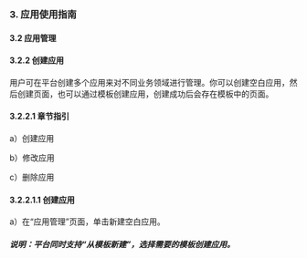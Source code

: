 ### 3. 应用使用指南

#### 3.2 应用管理

#### 3.2.2 创建应用

用户可在平台创建多个应用来对不同业务领域进行管理。你可以创建空白应用，然后创建页面，也可以通过模板创建应用，创建成功后会存在模板中的页面。

#### 3.2.2.1 章节指引

a）创建应用

b）修改应用

c）删除应用

#### 3.2.2.1.1 创建应用

a）在“应用管理”页面，单击新建空白应用。

##### 说明：平台同时支持“从模板新建”，选择需要的模板创建应用。
